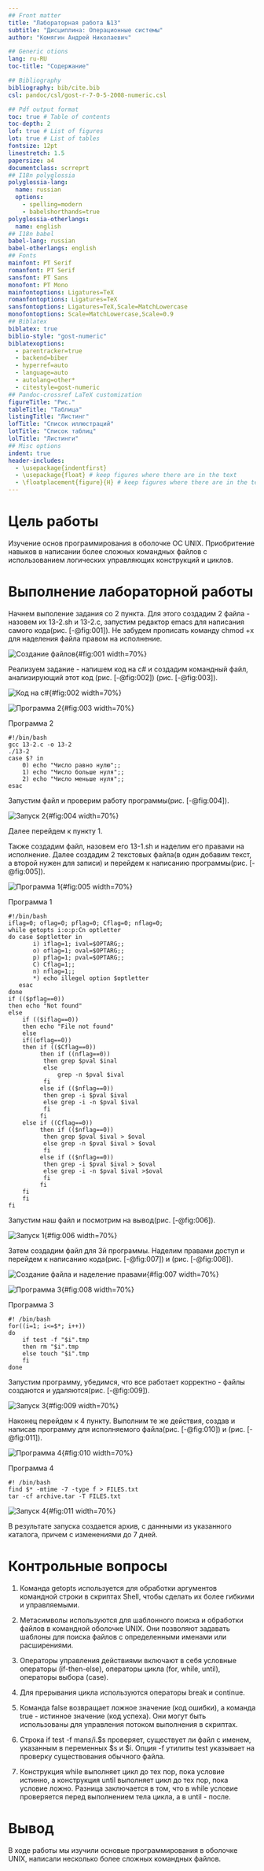 ```yaml
---
## Front matter
title: "Лабораторная работа №13"
subtitle: "Дисциплина: Операционные системы"
author: "Комягин Андрей Николаевич"

## Generic otions
lang: ru-RU
toc-title: "Содержание"

## Bibliography
bibliography: bib/cite.bib
csl: pandoc/csl/gost-r-7-0-5-2008-numeric.csl

## Pdf output format
toc: true # Table of contents
toc-depth: 2
lof: true # List of figures
lot: true # List of tables
fontsize: 12pt
linestretch: 1.5
papersize: a4
documentclass: scrreprt
## I18n polyglossia
polyglossia-lang:
  name: russian
  options:
	- spelling=modern
	- babelshorthands=true
polyglossia-otherlangs:
  name: english
## I18n babel
babel-lang: russian
babel-otherlangs: english
## Fonts
mainfont: PT Serif
romanfont: PT Serif
sansfont: PT Sans
monofont: PT Mono
mainfontoptions: Ligatures=TeX
romanfontoptions: Ligatures=TeX
sansfontoptions: Ligatures=TeX,Scale=MatchLowercase
monofontoptions: Scale=MatchLowercase,Scale=0.9
## Biblatex
biblatex: true
biblio-style: "gost-numeric"
biblatexoptions:
  - parentracker=true
  - backend=biber
  - hyperref=auto
  - language=auto
  - autolang=other*
  - citestyle=gost-numeric
## Pandoc-crossref LaTeX customization
figureTitle: "Рис."
tableTitle: "Таблица"
listingTitle: "Листинг"
lofTitle: "Список иллюстраций"
lotTitle: "Список таблиц"
lolTitle: "Листинги"
## Misc options
indent: true
header-includes:
  - \usepackage{indentfirst}
  - \usepackage{float} # keep figures where there are in the text
  - \floatplacement{figure}{H} # keep figures where there are in the text
---
```


# Цель работы

Изучение основ программирования в оболочке ОС UNIX. Приобритение навыков в  написании более сложных командных файлов с использованием логических управляющих конструкций и циклов.


# Выполнение лабораторной работы

Начнем выполение задания со 2 пункта. Для этого создадим 2 файла - назовем их 13-2.sh и 13-2.с, запустим редактор emacs  для написания самого кода(рис. [-@fig:001]).
Не забудем прописать команду chmod +x для наделения файла правом на исполнение.

![Создание файлов](image/2.PNG){#fig:001 width=70%}

Реализуем задание - напишем код на с# и создадим командный файл, анализирующий этот код (рис. [-@fig:002]) (рис. [-@fig:003]).

![Код на с#](image/3.PNG){#fig:002 width=70%}




![Программа 2](image/4.PNG){#fig:003 width=70%}


Программа 2

```
#!/bin/bash
gcc 13-2.c -o 13-2
./13-2
case $? in
    0) echo "Число равно нулю";;
    1) echo "Число больше нуля";;
    2) echo "Число меньше нуля";;
esac

```
	 


Запустим файл и проверим работу программы(рис. [-@fig:004]).

![Запуск 2](image/5.PNG){#fig:004 width=70%}


Далее перейдем к пункту 1.

Также создадим файл, назовем его 13-1.sh и наделим его правами на исполнение. Далее создадим 2 текстовых файла(в один добавим текст, а второй нужен для записи) и перейдем к написанию программы(рис. [-@fig:005]).

![Программа 1](image/12.PNG){#fig:005 width=70%}

Программа 1

```
#!/bin/bash
iflag=0; oflag=0; pflag=0; Cflag=0; nflag=0;
while getopts i:o:p:Cn optletter
do case $optletter in
       i) iflag=1; ival=$OPTARG;;
       o) oflag=1; oval=$OPTARG;;
       p) pflag=1; pval=$OPTARG;;
       C) Cflag=1;;
       n) nflag=1;;
       *) echo illegel option $optletter
   esac
done
if (($pflag==0))
then echo "Not found"
else
    if (($iflag==0))
    then echo "File not found"
    else
	if((oflag==0))
	then if (($Cflag==0))
	     then if ((nflag==0))
		  then grep $pval $inal
		  else
		      grep -n $pval $ival
		  fi
	     else if (($nflag==0))
		  then grep -i $pval $ival
		  else grep -i -n $pval $ival
		  fi
	     fi
	else if ((Cflag==0))
	     then if (($nflag==0))
		  then grep $pval $ival > $oval
		  else grep -n $pval $ival > $oval
		  fi
	     else if (($nflag==0))
		  then grep -i $pval $ival > $oval
		  else grep -i -n $pval $ival >$oval
		  fi
	     fi
	fi
    fi
fi
```


Запустим наш файл и посмотрим на вывод(рис. [-@fig:006]).

![Запуск 1](image/1.PNG){#fig:006 width=70%}


Затем создадим файл для 3й программы. Наделим правами доступ и перейдем к написанию кода(рис. [-@fig:007]) и (рис. [-@fig:008]).

![Создание файла и наделение правами](image/6.PNG){#fig:007 width=70%}


![Программа 3](image/7.PNG){#fig:008 width=70%}

Программа 3

```
#! /bin/bash
for((i=1; i<=$*; i++))
do
    if test -f "$i".tmp
    then rm "$i".tmp
    else touch "$i".tmp
    fi
done
```

    
    

Запустим программу, убедимся, что все работает корректно - файлы создаются и удаляются(рис. [-@fig:009]).

![Запуск 3](image/8.PNG){#fig:009 width=70%}


Наконец перейдем к 4 пункту.
Выполним те же действия, создав и написав программу для исполняемого файла(рис. [-@fig:010]) и (рис. [-@fig:011]).

![Программа 4](image/9.PNG){#fig:010 width=70%}

Программа 4

``` 
#! /bin/bash
find $* -mtime -7 -type f > FILES.txt
tar -cf archive.tar -T FILES.txt
```


![Запуск 4 ](image/10.PNG){#fig:011 width=70%}

В результате запуска создается архив, с даннными из указанного каталога, причем с изменениями до 7 дней.

# Контрольные вопросы 

1. Команда getopts используется для обработки аргументов командной строки в скриптах Shell, чтобы сделать их более гибкими и управляемыми.

2. Метасимволы используются для шаблонного поиска и обработки файлов в командной оболочке UNIX. Они позволяют задавать шаблоны для поиска файлов с определенными именами или расширениями.

3. Операторы управления действиями включают в себя условные операторы (if-then-else), операторы цикла (for, while, until), операторы выбора (case).

4. Для прерывания цикла используются операторы break и continue.

5. Команда false возвращает ложное значение (код ошибки), а команда true - истинное значение (код успеха). Они могут быть использованы для управления потоком выполнения в скриптах.

6. Строка if test -f man$s/$i.$s проверяет, существует ли файл с именем, указанным в переменных $s и $i. Опция -f утилиты test указывает на проверку существования обычного файла.

7. Конструкция while выполняет цикл до тех пор, пока условие истинно, а конструкция until выполняет цикл до тех пор, пока условие ложно. Разница заключается в том, что в while условие проверяется перед выполнением тела цикла, а в until - после.

# Вывод
В ходе работы мы изучили основые программирования в оболочке UNIX, написали несколько более сложных командных файлов.

